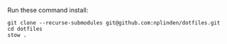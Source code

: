 Run these command install:

``` shell
git clone --recurse-submodules git@github.com:nplinden/dotfiles.git
cd dotfiles
stow .
```
